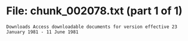 ﻿# File: chunk_002078.txt (part 1 of 1)
```
Downloads Access downloadable documents for version effective 23 January 1981 - 11 June 1981
```

